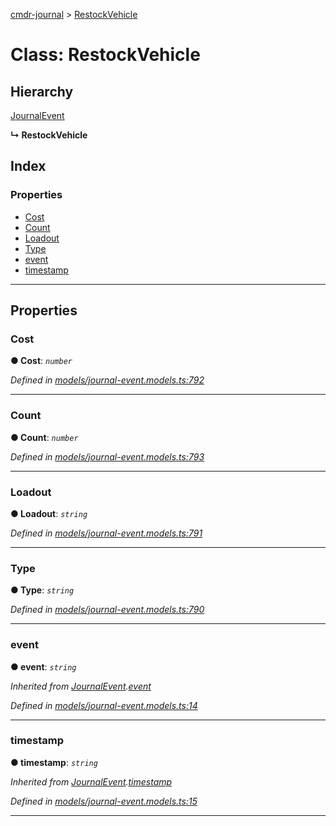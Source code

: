 [cmdr-journal](../README.md) > [RestockVehicle](../classes/restockvehicle.md)



# Class: RestockVehicle

## Hierarchy


 [JournalEvent](journalevent.md)

**↳ RestockVehicle**







## Index

### Properties

* [Cost](restockvehicle.md#cost)
* [Count](restockvehicle.md#count)
* [Loadout](restockvehicle.md#loadout)
* [Type](restockvehicle.md#type)
* [event](restockvehicle.md#event)
* [timestamp](restockvehicle.md#timestamp)



---
## Properties
<a id="cost"></a>

###  Cost

**●  Cost**:  *`number`* 

*Defined in [models/journal-event.models.ts:792](https://github.com/chrisbruford/cmdr-journal/blob/5b08b7d/src/models/journal-event.models.ts#L792)*





___

<a id="count"></a>

###  Count

**●  Count**:  *`number`* 

*Defined in [models/journal-event.models.ts:793](https://github.com/chrisbruford/cmdr-journal/blob/5b08b7d/src/models/journal-event.models.ts#L793)*





___

<a id="loadout"></a>

###  Loadout

**●  Loadout**:  *`string`* 

*Defined in [models/journal-event.models.ts:791](https://github.com/chrisbruford/cmdr-journal/blob/5b08b7d/src/models/journal-event.models.ts#L791)*





___

<a id="type"></a>

###  Type

**●  Type**:  *`string`* 

*Defined in [models/journal-event.models.ts:790](https://github.com/chrisbruford/cmdr-journal/blob/5b08b7d/src/models/journal-event.models.ts#L790)*





___

<a id="event"></a>

###  event

**●  event**:  *`string`* 

*Inherited from [JournalEvent](journalevent.md).[event](journalevent.md#event)*

*Defined in [models/journal-event.models.ts:14](https://github.com/chrisbruford/cmdr-journal/blob/5b08b7d/src/models/journal-event.models.ts#L14)*





___

<a id="timestamp"></a>

###  timestamp

**●  timestamp**:  *`string`* 

*Inherited from [JournalEvent](journalevent.md).[timestamp](journalevent.md#timestamp)*

*Defined in [models/journal-event.models.ts:15](https://github.com/chrisbruford/cmdr-journal/blob/5b08b7d/src/models/journal-event.models.ts#L15)*





___


